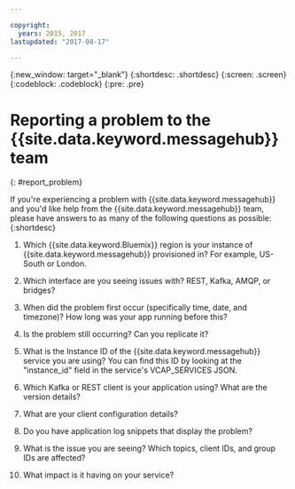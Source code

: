 ```yaml
---

copyright:
  years: 2015, 2017
lastupdated: "2017-08-17"

---
```


{:new_window: target="_blank"}
{:shortdesc: .shortdesc}
{:screen: .screen}
{:codeblock: .codeblock}
{:pre: .pre}



# Reporting a problem to the {{site.data.keyword.messagehub}} team
{: #report_problem}

If you're experiencing a problem with {{site.data.keyword.messagehub}} and you'd like help from the {{site.data.keyword.messagehub}} team, please have answers to as many of the following questions as possible:
{:shortdesc}

1. Which {{site.data.keyword.Bluemix}} region is your instance of {{site.data.keyword.messagehub}} provisioned in?  For example, US-South or London. 

2. Which interface are you seeing issues with? REST, Kafka, AMQP, or bridges?

3. When did the problem first occur (specifically time, date, and timezone)? How long was your app running before this?

4. Is the problem still occurring? Can you replicate it?

5. What is the Instance ID of the {{site.data.keyword.messagehub}} service you are using? You can find this ID by looking at the "instance_id" field in the service's VCAP_SERVICES JSON.

6. Which Kafka or REST client is your application using? What are the version details?

7. What are your client configuration details?

8. Do you have application log snippets that display the problem?

9. What is the issue you are seeing? Which topics, client IDs, and group IDs are affected?

10. What impact is it having on your service?










